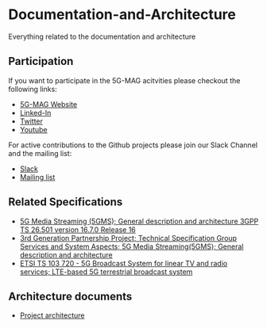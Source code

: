# Documentation-and-Architecture
Everything related to the documentation and architecture

## Participation
If you want to participate in the 5G-MAG acitvities please checkout the following links:
* [5G-MAG Website](https://www.5g-mag.com/)
* [Linked-In](https://www.linkedin.com/company/5g-mag/)
* [Twitter](https://twitter.com/5gmagnews)
* [Youtube](https://www.youtube.com/channel/UCKzSvQnMItdCHelTd9Pg3aQ)

For active contributions to the Github projects please join our Slack Channel and the mailing list:
* [Slack](5g-mag.slack.com)
* [Mailing list](https://groups.google.com/g/5g-mag-reference-tools)

## Related Specifications
* [5G Media Streaming (5GMS); General description and architecture 3GPP TS 26.501 version 16.7.0 Release 16](https://www.3gpp.org/ftp/Specs/latest/Rel-16/26_series)
* [3rd Generation Partnership Project; Technical Specification Group Services and System Aspects; 5G Media Streaming(5GMS); General description and architecture](https://www.3gpp.org/ftp/Specs/latest/Rel-16/26_series)
* [ETSI TS 103 720 - 5G Broadcast System for linear TV and radio services; LTE-based 5G terrestrial broadcast system](https://www.etsi.org/deliver/etsi_ts/103700_103799/103720/01.01.01_60/ts_103720v010101p.pdf)

## Architecture documents
* [Project architecture](architecture/architecture.md)
